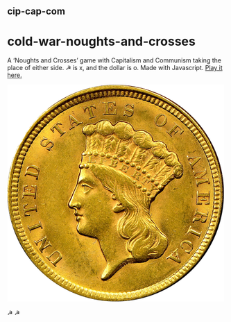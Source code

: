 ## cip-cap-com
# cold-war-noughts-and-crosses
A ‘Noughts and Crosses’ game with Capitalism and Communism taking the place of either side. ☭ is x, and the dollar is o. Made with Javascript. [Play it here.](https://ed-dickinson.github.io/odin-projects/cip-cap-com/index.html)

![Coin](https://raw.githubusercontent.com/ed-dickinson/cip-cap-com/main/assets/coin-reserve.png)


&#9773;
&#x262d;
